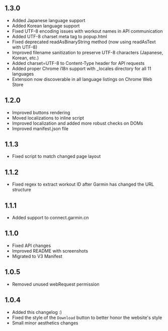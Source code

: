 ## 1.3.0
 - Added Japanese language support
 - Added Korean language support
 - Fixed UTF-8 encoding issues with workout names in API communication
 - Added UTF-8 charset meta tag to popup.html
 - Fixed deprecated readAsBinaryString method (now using readAsText with UTF-8)
 - Improved filename sanitization to preserve UTF-8 characters (Japanese, Korean, etc.)
 - Added charset=UTF-8 to Content-Type header for API requests
 - Added proper Chrome i18n support with _locales directory for all 11 languages
 - Extension now discoverable in all language listings on Chrome Web Store
## 1.2.0
 - Improved buttons rendering
 - Moved localizations to inline script
 - Improved localization and added more robust checks on DOMs
 - Improved manifest.json file
## 1.1.3
 - Fixed script to match changed page layout
## 1.1.2
 - Fixed regex to extract workout ID after Garmin has changed the URL structure
## 1.1.1
 - Added support to connect.garmin.cn
## 1.1.0
 - Fixed API changes
 - Improved README with screenshots
 - Migrated to V3 Manifest
## 1.0.5
 - Removed unused webRequest permission
## 1.0.4
 - Added this changelog :)
 - Fixed the style of the `Download` button to better honor the website's style
 - Small minor aesthetics changes 
